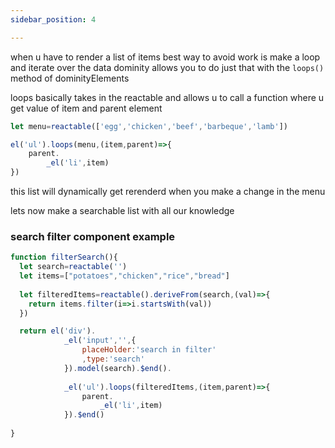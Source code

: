 ```yaml
---
sidebar_position: 4

---
```


when u have to render a list of items best way to avoid work is make a loop and iterate over the data 
dominity allows you to do just that with the `loops()` method of dominityElements

loops basically takes in the reactable and allows u to call a function where u get value of item and parent element 


```js
let menu=reactable(['egg','chicken','beef','barbeque','lamb'])

el('ul').loops(menu,(item,parent)=>{
    parent.
        _el('li',item)
})

```

this list will dynamically get rerenderd when you make a change in the menu

lets now make a searchable list with all our knowledge 
### search filter component example

```js
function filterSearch(){
  let search=reactable('')
  let items=["potatoes","chicken","rice","bread"]
  
  let filteredItems=reactable().deriveFrom(search,(val)=>{
    return items.filter(i=>i.startsWith(val))
  })

  return el('div').
            _el('input','',{
                placeHolder:'search in filter'
                ,type:'search'
            }).model(search).$end().
            
            _el('ul').loops(filteredItems,(item,parent)=>{
                parent.
                    _el('li',item)
            }).$end()
  
}
```
